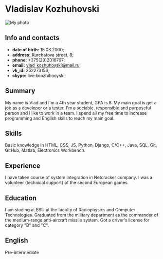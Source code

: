 # **Vladislav Kozhuhovski**

![My photo](https://i.ibb.co/cTdsr8C/image.png)

## **Info and contacts**

- **date of birth:** 15.08.2000;
- **address:** Kurchatova street, 8;
- **phone:** +375(29)2016797;
- **email:** vlad_kozhuhoyski@mail.ru;
- **vk_id:** 252273156;
- **skype:** live:koozhihooyski;

## **Summary**

My name is Vlad and I'm a 4th year student, GPA is 8. My main goal is get a job as a developer or a tester. 
I'm a sociable, responsible and purposeful person and I like to work in a team.
I spend all my free time to increase programming and English skills to reach my main goal.

## **Skills**

Basic knowledge in HTML, CSS, JS, Python, Django, C/C++, Java, SQL, Git, GitHub, Matlab, Electronics Workbench.

## **Experience**

I have taken course of system integration in Netcracker company. I was a volunteer (technical support) of the second European games.

## **Education**

I am studing at BSU at the faculty of Radiophysics and Computer Technologies.
Graduated from the military department as the commander of the medium-range anti-aircraft missile system.
Got a driver's license for category "B" and "C".

## **English**

Pre-intermediate
